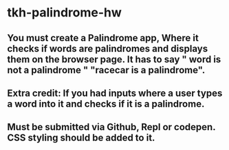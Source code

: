 # tkh-palindrome-hw
## You must create a Palindrome app, Where it checks if words are palindromes and displays them on the browser page. It has to say " word is not a palindrome " "racecar is a palindrome".
## Extra credit: If you had inputs where a user types a word into it and checks if it is a palindrome.
## Must be submitted via Github, Repl or codepen. CSS styling should be added to it.
